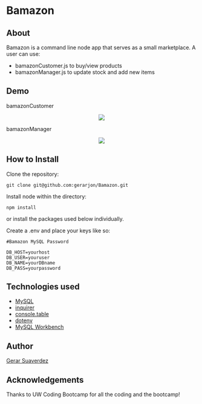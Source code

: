 # Bamazon

## About
Bamazon is a command line node app that serves as a small marketplace. 
A user can use:
- bamazonCustomer.js to buy/view products
- bamazonManager.js to update stock and add new items

## Demo
bamazonCustomer
<p align="center">
  <img src="https://user-images.githubusercontent.com/47680567/66979827-c049c780-f063-11e9-8c1f-36614bcde3a3.gif">
</p>

bamazonManager
<p align="center">
  <img src="https://user-images.githubusercontent.com/47680567/66979999-5251d000-f064-11e9-9127-0ceceee38fe0.gif">
</p>

## How to Install
Clone the repository:
```
git clone git@github.com:gerarjon/Bamazon.git
```
Install node within the directory: 
```
npm install
```
or install the packages used below individually.

Create a .env and place your keys like so:
```
#Bamazon MySQL Password

DB_HOST=yourhost
DB_USER=youruser
DB_NAME=yourDBname
DB_PASS=yourpassword
```

## Technologies used
* [MySQL](https://www.npmjs.com/package/mysql)
* [inquirer](https://www.npmjs.com/package/inquirer)
* [console.table](https://www.npmjs.com/package/console.table)
* [dotenv](https://www.npmjs.com/package/dotenv)
* [MySQL Workbench](https://www.mysql.com/products/workbench/)

## Author
[Gerar Suaverdez](https://github.com/gerarjon)

## Acknowledgements
Thanks to UW Coding Bootcamp for all the coding and the bootcamp!
